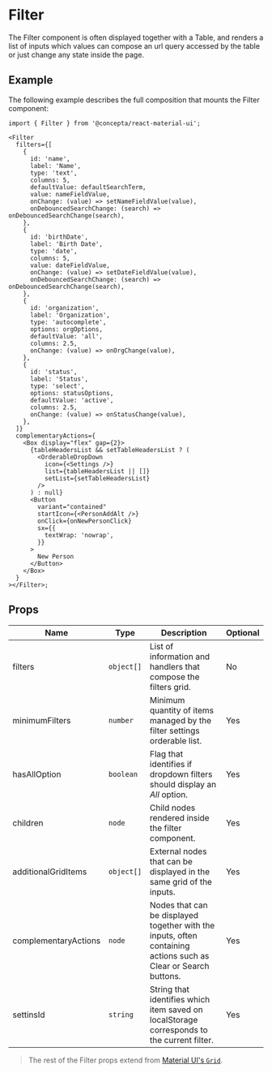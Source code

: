# Filter

The Filter component is often displayed together with a Table, and renders a list of inputs which values can compose an url query accessed by the table or just change any state inside the page.

## Example

The following example describes the full composition that mounts the Filter component:

```tsx
import { Filter } from '@concepta/react-material-ui';

<Filter
  filters={[
    {
      id: 'name',
      label: 'Name',
      type: 'text',
      columns: 5,
      defaultValue: defaultSearchTerm,
      value: nameFieldValue,
      onChange: (value) => setNameFieldValue(value),
      onDebouncedSearchChange: (search) => onDebouncedSearchChange(search),
    },
    {
      id: 'birthDate',
      label: 'Birth Date',
      type: 'date',
      columns: 5,
      value: dateFieldValue,
      onChange: (value) => setDateFieldValue(value),
      onDebouncedSearchChange: (search) => onDebouncedSearchChange(search),
    },
    {
      id: 'organization',
      label: 'Organization',
      type: 'autocomplete',
      options: orgOptions,
      defaultValue: 'all',
      columns: 2.5,
      onChange: (value) => onOrgChange(value),
    },
    {
      id: 'status',
      label: 'Status',
      type: 'select',
      options: statusOptions,
      defaultValue: 'active',
      columns: 2.5,
      onChange: (value) => onStatusChange(value),
    },
  ]}
  complementaryActions={
    <Box display="flex" gap={2}>
      {tableHeadersList && setTableHeadersList ? (
        <OrderableDropDown
          icon={<Settings />}
          list={tableHeadersList || []}
          setList={setTableHeadersList}
        />
      ) : null}
      <Button
        variant="contained"
        startIcon={<PersonAddAlt />}
        onClick={onNewPersonClick}
        sx={{
          textWrap: 'nowrap',
        }}
      >
        New Person
      </Button>
    </Box>
  }
></Filter>;
```

## Props

| Name | Type | Description | Optional |
| --- | --- | --- | --- |
| filters | `object[]` | List of information and handlers that compose the filters grid. | No
| minimumFilters | `number` | Minimum quantity of items managed by the filter settings orderable list. | Yes
| hasAllOption | `boolean` | Flag that identifies if dropdown filters should display an _All_ option. | Yes
| children | `node` | Child nodes rendered inside the filter component. | Yes
| additionalGridItems | `object[]` | External nodes that can be displayed in the same grid of the inputs. | Yes
| complementaryActions | `node` | Nodes that can be displayed together with the inputs, often containing actions such as Clear or Search buttons. | Yes
| settinsId | `string` | String that identifies which item saved on localStorage corresponds to the current filter. | Yes

> The rest of the Filter props extend from [Material UI's `Grid`](https://mui.com/material-ui/api/grid/).
